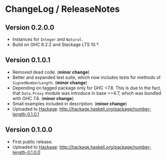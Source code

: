 # ChangeLog / ReleaseNotes


## Version 0.2.0.0

* Instances for `Integer` and `Natural`.
* Build on GHC 8.2.2 and Stackage LTS 10.\*.


## Version 0.1.0.1

* Removed dead code. (**minor change**)
* Better and expanded test suite, which now includes tests for methods of
  `SignedNumberLength`. (**minor change**)
* Depending on tagged package only for GHC <7.8. This is due to the fact, that
  `Data.Proxy` module was introduce in base ==4.7, which was bundled with GHC
  7.8. (**minor change**)
* Small examples included in description. (**minor change**)
* Uploaded to [Hackage][]:
  <http://hackage.haskell.org/package/number-length-0.1.0.1>


## Version 0.1.0.0

* First public release.
* Uploaded to [Hackage][]:
  <http://hackage.haskell.org/package/number-length-0.1.0.0>



[Hackage]:
  http://hackage.haskell.org/
  "HackageDB (or just Hackage) is a collection of releases of Haskell packages."
